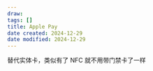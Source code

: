 ```yaml
---
draw:
tags: []
title: Apple Pay
date created: 2024-12-29
date modified: 2024-12-29
---
```


替代实体卡，类似有了 NFC 就不用带门禁卡了一样
